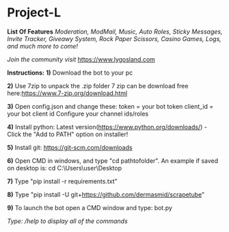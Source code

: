 # Project-L

**List Of Features**
*Moderation, ModMail, Music, Auto Roles, Sticky Messages,  Invite Tracker, Giveawy System, Rock Paper Scissors, Casino Games, Logs, and much more to come!* 

*Join the community visit* https://www.lygosland.com

**Instructions:**
**1)** Download the bot to your pc

**2)** Use 7zip to unpack the .zip folder 7 zip can be download free here:https://www.7-zip.org/download.html

**3)** Open config.json and change these:
token = your bot token
client_id = your bot client id
Configure your channel ids/roles

**4)** Install python: Latest version(https://www.python.org/downloads/) - Click the "Add to PATH" option on installer!

**5)** Install git: https://git-scm.com/downloads

**6)** Open CMD in windows, and type "cd pathtofolder". An example if saved on desktop is: cd C:\Users\user\Desktop

**7)** Type "pip install -r requirements.txt" 

**8)** Type "pip install -U git+https://github.com/dermasmid/scrapetube"

**9)** To launch the bot open a CMD window and type: bot.py

*Type: /help to display all of the commands*
